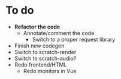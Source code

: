 # To do
- **Refactor the code**
	- Annotate/comment the code
		- Switch to a proper request library
- Finish new codegen
- Switch to scratch-render
- Switch to scratch-audio?
- Redo frontend/HTML
	- Redo monitors in Vue